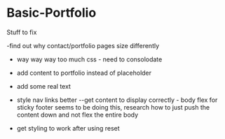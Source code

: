 # Basic-Portfolio

Stuff to fix

-find out why contact/portfolio pages size differently
- way way way too much css - need to consolodate
- add content to portfolio instead of placeholder
- add some real text
- style nav links better
--get content to display correctly - body flex for sticky footer seems to be doing this, research how to just push the content down and not flex the entire body

- get styling to work after using reset